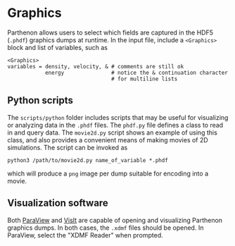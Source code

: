 # Graphics

Parthenon allows users to select which fields are captured in the HDF5 (```.phdf```) graphics dumps at runtime.  In the input file, include a ```<Graphics>``` block and list of variables, such as
```
<Graphics>
variables = density, velocity, & # comments are still ok
            energy               # notice the & continuation character
                                 # for multiline lists
```

## Python scripts

The ```scripts/python``` folder includes scripts that may be useful for visualizing or analyzing data in the ```.phdf``` files.  The ```phdf.py``` file defines a class to read in and query data.  The ```movie2d.py``` script shows an example of using this class, and also provides a convenient means of making movies of 2D simulations.  The script can be invoked as
```
python3 /path/to/movie2d.py name_of_variable *.phdf
```
which will produce a ```png``` image per dump suitable for encoding into a movie.

## Visualization software

Both [ParaView](https://www.paraview.org/) and [VisIt](https://wci.llnl.gov/simulation/computer-codes/visit/) are capable of opening and visualizing Parthenon graphics dumps.  In both cases, the ```.xdmf``` files should be opened.  In ParaView, select the "XDMF Reader" when prompted.